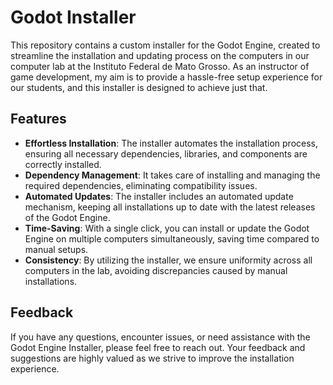 # Godot Installer

This repository contains a custom installer for the Godot Engine, created to streamline the installation and updating process on the computers in our computer lab at the
Instituto Federal de Mato Grosso. As an instructor of game development, my aim is to provide a hassle-free setup experience for our students, and this installer is designed to achieve just that.

## Features

- **Effortless Installation**: The installer automates the installation process, ensuring all necessary dependencies, libraries, and components are correctly installed.
- **Dependency Management**: It takes care of installing and managing the required dependencies, eliminating compatibility issues.
- **Automated Updates**: The installer includes an automated update mechanism, keeping all installations up to date with the latest releases of the Godot Engine.
- **Time-Saving**: With a single click, you can install or update the Godot Engine on multiple computers simultaneously, saving time compared to manual setups.
- **Consistency**: By utilizing the installer, we ensure uniformity across all computers in the lab, avoiding discrepancies caused by manual installations.

## Feedback

If you have any questions, encounter issues, or need assistance with the Godot Engine Installer, please feel free to reach out.
Your feedback and suggestions are highly valued as we strive to improve the installation experience.
